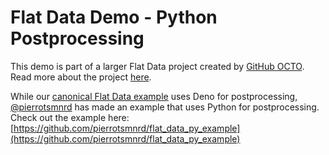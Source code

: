 # Flat Data Demo - Python Postprocessing

This demo is part of a larger Flat Data project created by [GitHub OCTO](https://octo.github.com/). Read more about the project [here](https://octo.github.com/projects/flat-data).

While our [canonical Flat Data example](https://github.com/githubocto/flat-demo-bitcoin-price) uses Deno for postprocessing, [@pierrotsmnrd](https://github.com/pierrotsmnrd) has made an example that uses Python for postprocessing. Check out the example here: [https://github.com/pierrotsmnrd/flat_data_py_example](https://github.com/pierrotsmnrd/flat_data_py_example)

